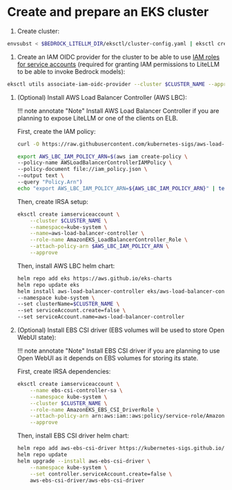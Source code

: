 # Create and prepare an EKS cluster

1. Create cluster:
```sh
envsubst < $BEDROCK_LITELLM_DIR/eksctl/cluster-config.yaml | eksctl create cluster -f -
```

1. Create an IAM OIDC provider for the cluster to be able to use [IAM roles for service accounts](https://docs.aws.amazon.com/eks/latest/userguide/iam-roles-for-service-accounts.html) (required for granting IAM permissions to LiteLLM to be able to invoke Bedrock models):
```sh
eksctl utils associate-iam-oidc-provider --cluster $CLUSTER_NAME --approve
```

1. (Optional) Install AWS Load Balancer Controller (AWS LBC):

    !!! note annotate "Note"
        Install AWS Load Balancer Controller if you are planning to expose LiteLLM or one of the clients on ELB.

    First, create the IAM policy:

    ```sh
    curl -O https://raw.githubusercontent.com/kubernetes-sigs/aws-load-balancer-controller/v2.7.2/docs/install/iam_policy.json

    export AWS_LBC_IAM_POLICY_ARN=$(aws iam create-policy \
    --policy-name AWSLoadBalancerControllerIAMPolicy \
    --policy-document file://iam_policy.json \
    --output text \
    --query "Policy.Arn")
    echo "export AWS_LBC_IAM_POLICY_ARN=${AWS_LBC_IAM_POLICY_ARN}" | tee -a ~/.bash_profile
    ```

    Then, create IRSA setup:
    ```sh
    eksctl create iamserviceaccount \
        --cluster $CLUSTER_NAME \
        --namespace=kube-system \
        --name=aws-load-balancer-controller \
        --role-name AmazonEKS_LoadBalancerController_Role \
        --attach-policy-arn $AWS_LBC_IAM_POLICY_ARN \
        --approve
    ```
    Then, install AWS LBC helm chart:
    ```sh
    helm repo add eks https://aws.github.io/eks-charts
    helm repo update eks
    helm install aws-load-balancer-controller eks/aws-load-balancer-controller \
    --namespace kube-system \
    --set clusterName=$CLUSTER_NAME \
    --set serviceAccount.create=false \
    --set serviceAccount.name=aws-load-balancer-controller 
    ```


1. (Optional) Install EBS CSI driver (EBS volumes will be used to store Open WebUI state):

    !!! note annotate "Note"
        Install EBS CSI driver if you are planning to use Open WebUI as it depends on EBS volumes for storing its state.

    First, create IRSA dependencies:
    ```sh
    eksctl create iamserviceaccount \
        --name ebs-csi-controller-sa \
        --namespace kube-system \
        --cluster $CLUSTER_NAME \
        --role-name AmazonEKS_EBS_CSI_DriverRole \
        --attach-policy-arn arn:aws:iam::aws:policy/service-role/AmazonEBSCSIDriverPolicy \
        --approve
    ```
    Then, install EBS CSI driver helm chart:
    ```sh
    helm repo add aws-ebs-csi-driver https://kubernetes-sigs.github.io/aws-ebs-csi-driver
    helm repo update
    helm upgrade --install aws-ebs-csi-driver \
        --namespace kube-system \
        --set controller.serviceAccount.create=false \
        aws-ebs-csi-driver/aws-ebs-csi-driver
    ```
